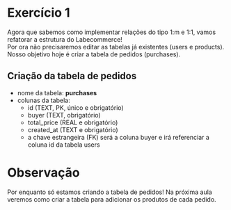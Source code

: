 # Exercício 1
Agora que sabemos como implementar relações do tipo 1:m e 1:1, vamos refatorar a estrutura do Labecommerce!<br>
Por ora não precisaremos editar as tabelas já existentes (users e products). Nosso objetivo hoje é criar a tabela de pedidos (purchases).<br>

## Criação da tabela de **pedidos**
- nome da tabela: **purchases**
- colunas da tabela:
  - id (TEXT, PK, único e obrigatório)
  - buyer (TEXT, obrigatório)
  - total_price (REAL e obrigatório)
  - created_at (TEXT e obrigatório)
  - a chave estrangeira (FK) será a coluna buyer e irá referenciar a coluna id da tabela users

# Observação
Por enquanto só estamos criando a tabela de pedidos! Na próxima aula veremos como criar a tabela para adicionar os produtos de cada pedido.
